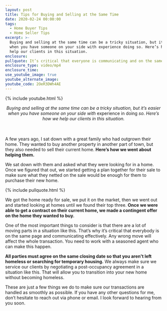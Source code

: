 ```yaml
---
layout: post
title: Tips for Buying and Selling at the Same Time
date: 2020-02-24 00:00:00
tags:
  - Home Buyer Tips
  - Home Seller Tips
excerpt: >-
  Buying and selling at the same time can be a tricky situation, but it’s easier
  when you have someone on your side with experience doing so. Here’s how we
  help our clients in this situation.
enclosure:
pullquote: It’s critical that everyone is communicating and on the same page.
enclosure_type: video/mp4
enclosure_time:
use_youtube_image: true
youtube_alternate_image:
youtube_code: 2OeR3DWh4AE
---
```


{% include youtube.html %}

<center><em>Buying and selling at the same time can be a tricky situation, but it&rsquo;s easier when you have someone on your side with </em>experience in doing<em> so. Here&rsquo;s how we help our clients in this situation.</em></center>

<center>&nbsp;</center>

<center>&nbsp;</center>

A few years ago, I sat down with a great family who had outgrown their home. They wanted to buy another property in another part of town, but they also needed to sell their current home. **Here’s how we went about helping them.**

We sat down with them and asked what they were looking for in a home. Once we figured that out, we started getting a plan together for their sale to make sure what they netted on the sale would be enough for them to purchase their new home.

{% include pullquote.html %}

We got the home ready for sale, we put it on the market, then we went out and started looking at homes until we found their top three. **Once we were able to get a contract on their current home, we made a contingent offer on the home they wanted to buy.&nbsp;**

One of the most important things to consider is that there are a lot of moving parts in a situation like this. That’s why it’s critical that everybody is on the same page and communicating effectively. Any wrong move will affect the whole transaction. You need to work with a seasoned agent who can make this happen.&nbsp;

**All parties must agree on the same closing date so that you aren't left homeless or searching for temporary housing.** We always make sure we service our clients by negotiating a post-occupancy agreement in a situation like this. That will allow you to transition into your new home without becoming homeless.

These are just a few things we do to make sure our transactions are handled as smoothly as possible. If you have any other questions for me, don’t hesitate to reach out via phone or email. I look forward to hearing from you soon.